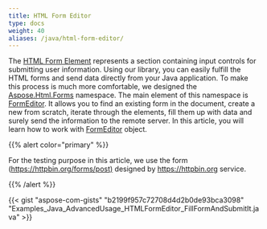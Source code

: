 ```yaml
---
title: HTML Form Editor
type: docs
weight: 40
aliases: /java/html-form-editor/
---
```


The [HTML Form Element](https://apireference.aspose.com/html/java/com.aspose.html/HTMLFormElement) represents a section containing input controls for submitting user information. Using our library, you can easily fulfill the HTML forms and send data directly from your Java application. To make this process is much more comfortable, we designed the [Aspose.Html.Forms](https://apireference.aspose.com/html/java/com.aspose.html.forms/package-frame) namespace. The main element of this namespace is [FormEditor](https://apireference.aspose.com/html/java/com.aspose.html.forms/FormEditor). It allows you to find an existing form in the document, create a new from scratch, iterate through the elements, fill them up with data and surely send the information to the remote server. In this article, you will learn how to work with [FormEditor](https://apireference.aspose.com/html/java/com.aspose.html.forms/FormEditor) object.

{{% alert color="primary" %}} 

For the testing purpose in this article, we use the form (<https://httpbin.org/forms/post)> designed by <https://httpbin.org> service.

{{% /alert %}} 

{{< gist "aspose-com-gists" "b2199f957c72708d4d2b0de93bca3098" "Examples_Java_AdvancedUsage_HTMLFormEditor_FillFormAndSubmitIt.java" >}}



